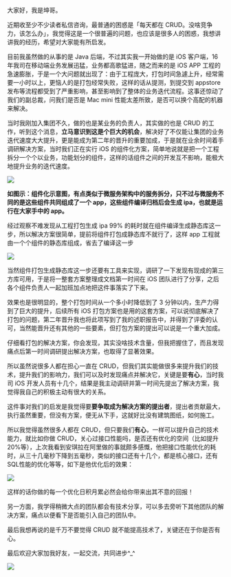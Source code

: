大家好，我是坤哥。

近期收至少不少读者私信咨询，最普通的困惑是「每天都在 CRUD。没啥竞争力，该怎么办」，我觉得这是一个很普遍的问题，也应该是很多人的困惑，我想讲讲我的经历，希望对大家能有所启发。

目前我虽然做的从事的是 Java 后端，不过其实我一开始做的是 iOS 客户端，16 年我司在移动端业务发展迅猛，业务都高歌猛进，随之而来的是 iOS APP 工程的急速膨胀，于是一个大问题就出现了：由于工程庞大，打包时间急遽上升，经常需要一小时以上，更恼人的是打包经常失败，这样的话从提测，到提交到 appstore 发布等流程都受到了严重影响，甚至影响到了整体的业务迭代流程。这事还惊动了我们的副总裁，问我们是否是 Mac mini 性能太差所致，是否可以换个高配的机器来解决。

当时我刚加入集团不久，做的也是某业务的负责人，其实做的也是 CRUD 的工作，听到这个消息，**立马意识到这是个巨大的机会**，解决好了不仅能让集团的业务迭代速度大大提升，更是能成为第二年的晋升的重要加成，于是就在业余时间着手调研解决方案，当时我们正在实行 iOS 的组件化方案，简单地说就是把一个工程拆分一个个以业务，功能划分的组件，这样的话组件之间的开发互不影响，能极大地提升业务的迭代速度。

![](https://tva1.sinaimg.cn/large/008eGmZEly1gp9biy47jwj30kn08p0tk.jpg)

**如图示：组件化示意图，有点类似于微服务架构中的服务拆分，只不过与微服务不同的是这些组件共同组成了一个 app，这些组件编译归档后会生成 ipa，也就是运行在大家手中的 app。**

经过观察不难发现从工程打包生成 ipa 99% 的耗时就在组件编译生成静态库这一步，所以解决方案很简单，提前将组件打包成静态库不就行了，这样 app 工程就由一个个组件的静态库组成，省去了编译这一步

![](https://tva1.sinaimg.cn/large/008eGmZEly1gp9bltmrxjj30h008i0t9.jpg)

当然组件打包生成静态库这一步还要有工具来实现，调研了一下发现有现成的第三方库可用，于是将一整套方案整理成文档第一时间在 iOS 团队进行了分享，之后各个组件负责人一起加班加点地把这件事落实了下来。

效果也是很明显的，整个打包时间从一个多小时降低到了 3 分钟以内，生产力得到了巨大的提升，后续所有 iOS 打包方案也是用的这套方案，可以说彻底解决了打包的问题，第二年晋升我也将此项写到了我的述职报告中，并得到了评委的认可，当然能晋升还有其他的一些要素，但打包方案的提出可以说是一个重大加成。

仔细看打包的解决方案，你会发现，其实没啥技术含量，但我把握住了，而且发现痛点后第一时间调研提出解决方案，也取得了显著效果。

所以虽然说很多人都在担心一直在 CRUD，但我们其实能做很多来提升我们的技术，提升我们的影响力，我们可以及时发现痛点并解决它，关键是要**有心**，当时我司 iOS 开发人员有十几个，结果是我主动调研并第一时间先提出了解决方案，我觉得我自己的积极主动有很大的关系。

这件事对我们的启发是我觉得要**要争取成为解决方案的提出者**，提出者贡献最大，执行虽然重要，但没有方案，便无从下手，这就好比没有建筑图纸，如何施工。

所以我觉得虽然很多人都在 CRUD，但只要我们**有心**，一样可以提升自己的技术能力，就比如你做 CRUD，关心过接口性能吗，是否还有优化的空间（比如提升 20%等），上次我看到安琪拉在阿里做的事就颇多感慨，他把接口性能优化的耗时，从三十几毫秒下降到五毫秒，类似的接口还有十几个，都是核心接口，还有SQL性能的优化等等，如下是他优化后的效果：

![](https://tva1.sinaimg.cn/large/008eGmZEly1gp9cnwxvivj30u00bdn0q.jpg)

这样的话你做的每一个优化日积月累必然会给你带来出其不意的回报！

另一方面，我学得稍微大点的团队都会有技术分享，可以多去旁听下其他团队的解决方案，痛点以便看下是否能引入自己的团队中。

最后我想再说的是千万不要觉得 CRUD 就不能提高技术了，关键还在于你是否有心。

最后欢迎大家加我好友，一起交流，共同进步^_^

![](https://p3-juejin.byteimg.com/tos-cn-i-k3u1fbpfcp/56e1ace5f7a54065ae43b74febb5c189~tplv-k3u1fbpfcp-zoom-1.image)
